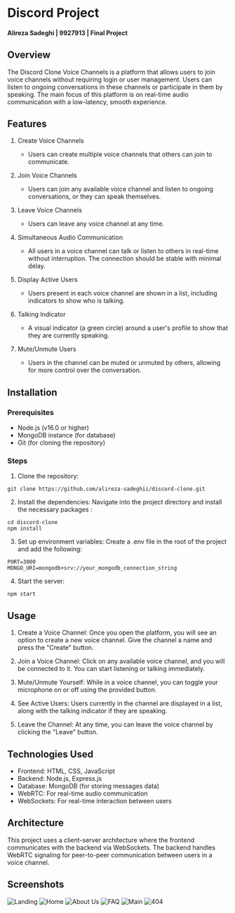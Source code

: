 # Discord Project
#### Alireza Sadeghi | 9927913 | Final Project

## Overview
The Discord Clone Voice Channels is a platform that allows users to join voice channels without requiring login or user management. Users can listen to ongoing conversations in these channels or participate in them by speaking. The main focus of this platform is on real-time audio communication with a low-latency, smooth experience.

## Features
1. Create Voice Channels
    - Users can create multiple voice channels that others can join to communicate.

2. Join Voice Channels
    - Users can join any available voice channel and listen to ongoing conversations, or they can speak themselves.

3. Leave Voice Channels
    - Users can leave any voice channel at any time.

4. Simultaneous Audio Communication
    - All users in a voice channel can talk or listen to others in real-time without interruption. The connection should be stable with minimal delay.

5. Display Active Users
    - Users present in each voice channel are shown in a list, including indicators to show who is talking.

6. Talking Indicator
    - A visual indicator (a green circle) around a user's profile to show that they are currently speaking.

7. Mute/Unmute Users
    - Users in the channel can be muted or unmuted by others, allowing for more control over the conversation.

## Installation
### Prerequisites
  * Node.js (v16.0 or higher)
  * MongoDB instance (for database)
  * Git (for cloning the repository)

### Steps
1. Clone the repository:
```shell
git clone https://github.com/alireza-sadeghii/discord-clone.git
```

2. Install the dependencies: Navigate into the project directory and install the necessary packages :
```shell
cd discord-clone
npm install
```

3. Set up environment variables: Create a .env file in the root of the project and add the following:
```
PORT=3000
MONGO_URI=mongodb+srv://your_mongodb_connection_string
```

4. Start the server:
```
npm start
```

## Usage
1. Create a Voice Channel: Once you open the platform, you will see an option to create a new voice channel. Give the channel a name and press the "Create" button.

2. Join a Voice Channel: Click on any available voice channel, and you will be connected to it. You can start listening or talking immediately.

3. Mute/Unmute Yourself: While in a voice channel, you can toggle your microphone on or off using the provided button.

4. See Active Users: Users currently in the channel are displayed in a list, along with the talking indicator if they are speaking.

5. Leave the Channel: At any time, you can leave the voice channel by clicking the "Leave" button.

## Technologies Used
  * Frontend: HTML, CSS, JavaScript
  * Backend: Node.js, Express.js
  * Database: MongoDB (for storing messages data)
  * WebRTC: For real-time audio communication
  * WebSockets: For real-time interaction between users

## Architecture
This project uses a client-server architecture where the frontend communicates with the backend via WebSockets. The backend handles WebRTC signaling for peer-to-peer communication between users in a voice channel.

## Screenshots
![Landing](https://drive.google.com/uc?export=view&id=19JmduHpAUiKn4fOE28V5o1sE1tjUBwWD)
![Home](https://drive.google.com/uc?export=view&id=19sHe96Z7EGYZpnsJCsxgWblA6KlAKEiY)
![About Us](https://drive.google.com/uc?export=view&id=1l4RN2HFV6kTwUWS4ZQh_Fv7tKCcmLeiv)
![FAQ](https://drive.google.com/uc?export=view&id=19b2zZ763EimJ3_eXZU9WW9AoSptESbWw)
![Main](https://drive.google.com/uc?export=view&id=1s48EqluPWiv5BIgfr9FqzbzvC3iLQSeC)
![404](https://drive.google.com/uc?export=view&id=1opCuqLb_ZF8TK0gt-6pOMz7pccfuzR9p)
